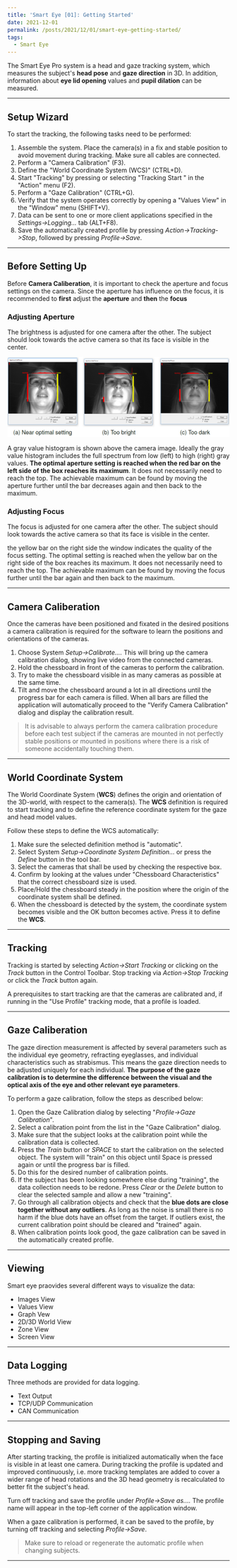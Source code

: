 ```yaml
---
title: 'Smart Eye [01]: Getting Started'
date: 2021-12-01
permalink: /posts/2021/12/01/smart-eye-getting-started/
tags:
  - Smart Eye
---
```


The Smart Eye Pro system is a head and gaze tracking system, which measures the subject's __head pose__ and __gaze direction__ in 3D. In addition, information about __eye lid opening__ values and __pupil dilation__ can be measured.

---
## Setup Wizard
To start the tracking, the following tasks need to be performed:
1. Assemble the system. Place the camera(s) in a fix and stable position to avoid movement during tracking. Make sure all cables are connected.
2. Perform a "Camera Calibration" (F3).
3. Define the "World Coordinate System (WCS)" (CTRL+D).
4. Start "Tracking" by pressing or selecting "Tracking Start " in the "Action" menu (F2).
5. Perform a "Gaze Calibration" (CTRL+G).
6. Verify that the system operates correctly by opening a "Values View" in the "Window" menu (SHIFT+V).
7. Data can be sent to one or more client applications specified in the _Settings->Logging..._ tab (ALT+F8).
8. Save the automatically created profile by pressing _Action->Tracking->Stop_, followed by pressing _Profile->Save_.

---
## Before Setting Up
Before __Camera Caliberation__, it is important to check the aperture and focus settings on the camera. Since the aperture has influence on the focus, it is recommended to __first__ adjust the __aperture__ and __then__ the __focus__

### Adjusting Aperture
The brightness is adjusted for one camera after the other. The subject should look towards the active camera so that its face is visible in the center. 

![Aperture](https://github.com/c-huang-tty/c-huang-tty.github.io/blob/master/images/SmartEye/aperture.png)

A gray value histogram is shown above the camera image. Ideally the gray value histogram includes the full spectrum from low (left) to high (right) gray values. __The optimal aperture setting is reached when the red bar on the left side of the box reaches its maximum__. It does not necessarily need to reach the top. The achievable maximum can be found by moving the aperture further until the bar decreases again and then back to the maximum.

### Adjusting Focus
The focus is adjusted for one camera after the other. The subject should look towards the active camera so that its face is visible in the center. 

the yellow bar on the right side  the window indicates the quality of the focus setting. The optimal setting is reached when the yellow bar on the right side of the box reaches its maximum. It does not necessarily need to reach the top. The achievable maximum can be found by moving the focus further until the bar again and then back to the maximum.

---
## Camera Caliberation
Once the cameras have been positioned and fixated in the desired positions a camera calibration is required for the software to learn the positions and orientations of the cameras.
1. Choose System _Setup->Calibrate...._ This will bring up the camera calibration dialog, showing live video from the connected cameras.
2. Hold the chessboard in front of the cameras to perform the calibration. 
3. Try to make the chessboard visible in as many cameras as possible at the same time.
4. Tilt and move the chessboard around a lot in all directions until the progress bar for each camera is filled. When all bars are filled the application will automatically proceed to the "Verify Camera Calibration" dialog and display the calibration result.

> It is advisable to always perform the camera calibration procedure before
each test subject if the cameras are mounted in not perfectly stable positions
or mounted in positions where there is a risk of someone accidentally
touching them.

---
## World Coordinate System
The World Coordinate System (__WCS__) defines the origin and orientation of the 3D-world, with respect to the camera(s). The __WCS__ definition is required to start tracking and to define the reference coordinate system for the gaze and head model values.

Follow these steps to define the WCS automatically:
1. Make sure the selected definition method is "automatic".
2. Select System _Setup->Coordinate System Definition..._ or press the _Define_ button in the tool bar.
3. Select the cameras that shall be used by checking the respective box.
4. Confirm by looking at the values under "Chessboard Characteristics" that the correct chessboard size is used.
5. Place/Hold the chessboard steady in the position where the origin of the coordinate system shall be defined.
6. When the chessboard is detected by the system, the coordinate system becomes visible and the OK button becomes active. Press it to define the __WCS__.

---
## Tracking
Tracking is started by selecting _Action->Start Tracking_ or clicking on the _Track_ button in the Control Toolbar. Stop tracking via _Action->Stop Tracking_ or click the _Track_ button again.

A prerequisites to start tracking are that the cameras are calibrated and, if running in the "Use Profile" tracking mode, that a profile is loaded.

---
## Gaze Caliberation
The gaze direction measurement is affected by several parameters such as the individual eye geometry, refracting eyeglasses, and individual characteristics such as strabismus. This means the gaze direction needs to be adjusted uniquely for each individual. __The purpose of the gaze calibration is to determine the difference between the visual and the optical axis of the eye and other relevant eye parameters__.

To perform a gaze calibration, follow the steps as described below:
1. Open the Gaze Calibration dialog by selecting "_Profile->Gaze Calibration_".
2. Select a calibration point from the list in the "Gaze Calibration" dialog.
3. Make sure that the subject looks at the calibration point while the calibration data is collected.
4. Press the _Train_ button or _SPACE_ to start the calibration on the selected object. The system will "train" on this object until Space is pressed again or until the progress bar is filled.
5. Do this for the desired number of calibration points.
6. If the subject has been looking somewhere else during "training", the data collection needs to be redone. Press _Clear_ or the _Delete_ button to clear the selected sample and allow a new "training".
7. Go through all calibration objects and check that the __blue dots are close together without any outliers__. As long as the noise is small there is no harm if the blue dots have an offset from the target. If outliers exist, the current calibration point should be cleared and "trained"
again. 
8. When calibration points look good, the gaze calibration can be saved in the automatically  created profile.

---
## Viewing
Smart eye praovides several different ways to visualize the data:
- Images View
- Values View
- Graph Vew
- 2D/3D World View
- Zone View 
- Screen View

---
## Data Logging
Three methods are provided for data logging.
- Text Output
- TCP/UDP Communication
- CAN Communication

---
## Stopping and Saving
After starting tracking, the profile is initialized automatically when the face is visible in at least one camera. During tracking the profile is updated and improved continuously, i.e. more tracking templates are added to cover a wider range of head rotations and the 3D head geometry is recalculated to better fit the subject's head.

Turn off tracking and save the profile under _Profile->Save as...._ The profile name will appear in the top-left corner of the application window.

When a gaze calibration is performed, it can be saved to the profile, by turning off tracking and selecting _Profile->Save_.

> Make sure to reload or regenerate the automatic profile when changing subjects.

---
